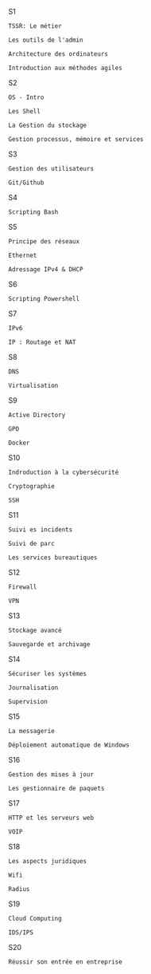 S1   

    TSSR: Le métier
    
    Les outils de l'admin

    Architecture des ordinateurs

    Introduction aux méthodes agiles
    
S2

    OS - Intro
    
    Les Shell

    La Gestion du stockage
    
    Gestion processus, mémoire et services

S3

    Gestion des utilisateurs

    Git/Github
    
S4

    Scripting Bash
    
S5

    Principe des réseaux

    Ethernet

    Adressage IPv4 & DHCP
    
S6

    Scripting Powershell
    
S7

    IPv6

    IP : Routage et NAT
    
S8

    DNS

    Virtualisation
    
S9

    Active Directory

    GPO

    Docker
    
S10

    Indroduction à la cybersécurité

    Cryptographie

    SSH
    
S11

    Suivi es incidents

    Suivi de parc

    Les services bureautiques
    
S12

    Firewall

    VPN
    
S13

    Stockage avancé

    Sauvegarde et archivage
    
S14

    Sécuriser les systèmes

    Journalisation

    Supervision
    
S15

    La messagerie

    Déploiement automatique de Windows
    
S16

    Gestion des mises à jour

    Les gestionnaire de paquets
    
S17

    HTTP et les serveurs web

    VOIP
    
S18

    Les aspects juridiques

    Wifi

    Radius
    
S19

    Cloud Computing

    IDS/IPS
    
S20

    Réussir son entrée en entreprise

